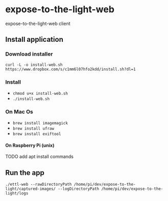 # expose-to-the-light-web
expose-to-the-light-web client

## Install application
### Download installer
`curl -L -o install-web.sh https://www.dropbox.com/s/c1mm6l07hfo2kdd/install.sh?dl=1`

### Install
* `chmod u+x install-web.sh`
* `./install-web.sh`

### On Mac Os
* `brew install imagemagick`
* `brew install ufraw`
* `brew install exiftool`

#### On Raspberry Pi (unix)
TODO add apt install commands

## Run the app
`./ettl-web --rawDirectoryPath /home/pi/dev/expose-to-the-light/captured-images/ --logDirectoryPath /home/pi/dev/expose-to-the-light/logs`